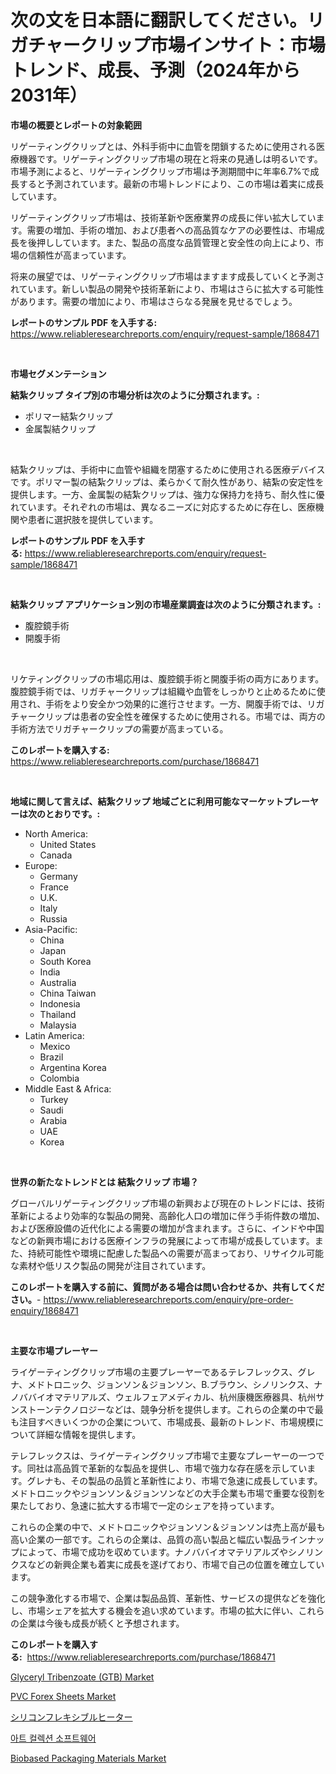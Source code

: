 <p><h1>次の文を日本語に翻訳してください。リガチャークリップ市場インサイト：市場トレンド、成長、予測（2024年から2031年）</h1></p><p><strong>市場の概要とレポートの対象範囲</strong></p>
<p><p>リゲーティングクリップとは、外科手術中に血管を閉鎖するために使用される医療機器です。リゲーティングクリップ市場の現在と将来の見通しは明るいです。市場予測によると、リゲーティングクリップ市場は予測期間中に年率6.7%で成長すると予測されています。最新の市場トレンドにより、この市場は着実に成長しています。</p><p>リゲーティングクリップ市場は、技術革新や医療業界の成長に伴い拡大しています。需要の増加、手術の増加、および患者への高品質なケアの必要性は、市場成長を後押ししています。また、製品の高度な品質管理と安全性の向上により、市場の信頼性が高まっています。</p><p>将来の展望では、リゲーティングクリップ市場はますます成長していくと予測されています。新しい製品の開発や技術革新により、市場はさらに拡大する可能性があります。需要の増加により、市場はさらなる発展を見せるでしょう。</p></p>
<p><strong>レポートのサンプル PDF を入手する:</strong> <a href="https://www.reliableresearchreports.com/enquiry/request-sample/1868471">https://www.reliableresearchreports.com/enquiry/request-sample/1868471</a></p>
<p>&nbsp;</p>
<p><strong>市場セグメンテーション</strong></p>
<p><strong>結紮クリップ タイプ別の市場分析は次のように分類されます。:</strong></p>
<p><ul><li>ポリマー結紮クリップ</li><li>金属製結クリップ</li></ul></p>
<p>&nbsp;</p>
<p><p>結紮クリップは、手術中に血管や組織を閉塞するために使用される医療デバイスです。ポリマー製の結紮クリップは、柔らかくて耐久性があり、結紮の安定性を提供します。一方、金属製の結紮クリップは、強力な保持力を持ち、耐久性に優れています。それぞれの市場は、異なるニーズに対応するために存在し、医療機関や患者に選択肢を提供しています。</p></p>
<p><strong>レポートのサンプル PDF を入手する:</strong>&nbsp;<a href="https://www.reliableresearchreports.com/enquiry/request-sample/1868471">https://www.reliableresearchreports.com/enquiry/request-sample/1868471</a></p>
<p>&nbsp;</p>
<p><strong> 結紮クリップ アプリケーション別の市場産業調査は次のように分類されます。:</strong></p>
<p><ul><li>腹腔鏡手術</li><li>開腹手術</li></ul></p>
<p>&nbsp;</p>
<p><p>リケティングクリップの市場応用は、腹腔鏡手術と開腹手術の両方にあります。腹腔鏡手術では、リガチャークリップは組織や血管をしっかりと止めるために使用され、手術をより安全かつ効果的に進行させます。一方、開腹手術では、リガチャークリップは患者の安全性を確保するために使用される。市場では、両方の手術方法でリガチャークリップの需要が高まっている。</p></p>
<p><strong>このレポートを購入する:</strong>&nbsp; <a href="https://www.reliableresearchreports.com/purchase/1868471">https://www.reliableresearchreports.com/purchase/1868471</a></p>
<p>&nbsp;</p>
<p><strong>地域に関して言えば、結紮クリップ 地域ごとに利用可能なマーケットプレーヤーは次のとおりです。:</strong></p>
<p><ul>
    <li>
        North America:
        <ul>
            <li>United States</li>
            <li>Canada</li>
        </ul>
    </li>
    <li>
        Europe:
        <ul>
            <li>Germany</li>
            <li>France</li>
            <li>U.K.</li>
            <li>Italy</li>
            <li>Russia</li>
        </ul>
    </li>
    <li>
        Asia-Pacific:
        <ul>
            <li>China</li>
            <li>Japan</li>
            <li>South Korea</li>
            <li>India</li>
            <li>Australia</li>
            <li>China Taiwan</li>
            <li>Indonesia</li>
            <li>Thailand</li>
            <li>Malaysia</li>
        </ul>
    </li>
    <li>
        Latin America:
        <ul>
            <li>Mexico</li>
            <li>Brazil</li>
            <li>Argentina Korea</li>
            <li>Colombia</li>
        </ul>
    </li>
    <li>
        Middle East & Africa:
        <ul>
            <li>Turkey</li>
            <li>Saudi</li>
            <li>Arabia</li>
            <li>UAE</li>
            <li>Korea</li>
        </ul>
    </li>
    </ul></p>
<p>&nbsp;</p>
<p><strong>世界の新たなトレンドとは 結紮クリップ 市場？</strong></p>
<p><p>グローバルリゲーティングクリップ市場の新興および現在のトレンドには、技術革新によるより効率的な製品の開発、高齢化人口の増加に伴う手術件数の増加、および医療設備の近代化による需要の増加が含まれます。さらに、インドや中国などの新興市場における医療インフラの発展によって市場が成長しています。また、持続可能性や環境に配慮した製品への需要が高まっており、リサイクル可能な素材や低リスク製品の開発が注目されています。</p></p>
<p><strong>このレポートを購入する前に、質問がある場合は問い合わせるか、共有してください。</strong>- <a href="https://www.reliableresearchreports.com/enquiry/pre-order-enquiry/1868471">https://www.reliableresearchreports.com/enquiry/pre-order-enquiry/1868471</a></p>
<p>&nbsp;</p>
<p><strong>主要な市場プレーヤー</strong></p>
<p><p>ライゲーティングクリップ市場の主要プレーヤーであるテレフレックス、グレナ、メドトロニック、ジョンソン＆ジョンソン、B.ブラウン、シノリンクス、ナノババイオマテリアルズ、ウェルフェアメディカル、杭州康機医療器具、杭州サンストーンテクノロジーなどは、競争分析を提供します。これらの企業の中で最も注目すべきいくつかの企業について、市場成長、最新のトレンド、市場規模について詳細な情報を提供します。</p><p>テレフレックスは、ライゲーティングクリップ市場で主要なプレーヤーの一つです。同社は高品質で革新的な製品を提供し、市場で強力な存在感を示しています。グレナも、その製品の品質と革新性により、市場で急速に成長しています。メドトロニックやジョンソン＆ジョンソンなどの大手企業も市場で重要な役割を果たしており、急速に拡大する市場で一定のシェアを持っています。</p><p>これらの企業の中で、メドトロニックやジョンソン＆ジョンソンは売上高が最も高い企業の一部です。これらの企業は、品質の高い製品と幅広い製品ラインナップによって、市場で成功を収めています。ナノババイオマテリアルズやシノリンクスなどの新興企業も着実に成長を遂げており、市場で自己の位置を確立しています。</p><p>この競争激化する市場で、企業は製品品質、革新性、サービスの提供などを強化し、市場シェアを拡大する機会を追い求めています。市場の拡大に伴い、これらの企業は今後も成長が続くと予想されます。</p></p>
<p><strong>このレポートを購入する:</strong>&nbsp;&nbsp;<a href="https://www.reliableresearchreports.com/purchase/1868471">https://www.reliableresearchreports.com/purchase/1868471</a></p>
<p><p><a href="https://github.com/provorikovar/Market-Research-Report-List-3/blob/main/glyceryl-tribenzoate-gtb-market.md">Glyceryl Tribenzoate (GTB) Market</a></p><p><a href="https://issuu.com/reportprime-2/docs/pvc-forex-sheets-market-size-2030.pptx">PVC Forex Sheets Market</a></p><p><a href="https://github.com/cbigkbh02719/Market-Research-Report-List-1/blob/main/79708241855.md">シリコンフレキシブルヒーター</a></p><p><a href="https://github.com/oajzkywllm460/Market-Research-Report-List-1/blob/main/71331791516.md">아트 컬렉션 소프트웨어</a></p><p><a href="https://issuu.com/reportprime-2/docs/biobased-packaging-materials-market-size-2030.pptx">Biobased Packaging Materials Market</a></p></p>